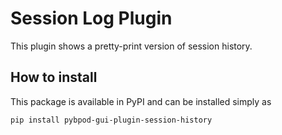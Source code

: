 # Session Log Plugin

This plugin shows a pretty-print version of session history.

## How to install

This package is available in PyPI and can be installed simply as

    pip install pybpod-gui-plugin-session-history
